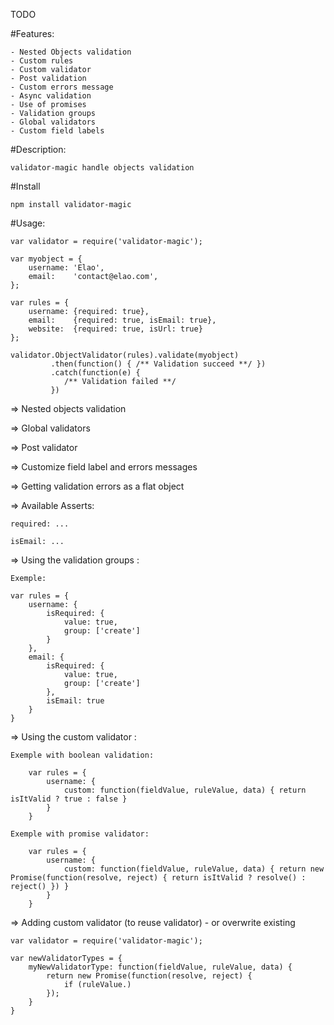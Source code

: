 TODO

#Features:

    - Nested Objects validation
    - Custom rules
    - Custom validator
    - Post validation
    - Custom errors message
    - Async validation
    - Use of promises
    - Validation groups
    - Global validators
    - Custom field labels


#Description:

    validator-magic handle objects validation

#Install

    npm install validator-magic


#Usage:

    var validator = require('validator-magic');

    var myobject = {
        username: 'Elao',
        email:    'contact@elao.com',
    };

    var rules = {
        username: {required: true},
        email:    {required: true, isEmail: true},
        website:  {required: true, isUrl: true}
    };

    validator.ObjectValidator(rules).validate(myobject)
             .then(function() { /** Validation succeed **/ })
             .catch(function(e) {
                /** Validation failed **/
             })


=> Nested objects validation

=> Global validators

=> Post validator

=> Customize field label and errors messages

=> Getting validation errors as a flat object




=> Available Asserts:

    required: ...

    isEmail: ...



=> Using the validation groups :

    Exemple:

    var rules = {
        username: {
            isRequired: {
                value: true,
                group: ['create']
            }
        },
        email: {
            isRequired: {
                value: true,
                group: ['create']
            },
            isEmail: true
        }
    }




=> Using the custom validator :

    Exemple with boolean validation:

        var rules = {
            username: {
                custom: function(fieldValue, ruleValue, data) { return isItValid ? true : false }
            }
        }

    Exemple with promise validator:

        var rules = {
            username: {
                custom: function(fieldValue, ruleValue, data) { return new Promise(function(resolve, reject) { return isItValid ? resolve() : reject() }) }
            }
        }


=> Adding custom validator (to reuse validator) - or overwrite existing

    var validator = require('validator-magic');

    var newValidatorTypes = {
        myNewValidatorType: function(fieldValue, ruleValue, data) {
            return new Promise(function(resolve, reject) {
                if (ruleValue.)
            });
        }
    }

